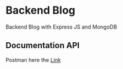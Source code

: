 # Backend Blog
Backend Blog with Express JS and MongoDB

## Documentation API
Postman here the [Link](https://documenter.getpostman.com/view/12456808/UyrAFGvt)